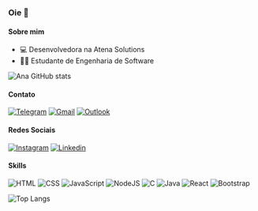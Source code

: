 ### Oie 👋

####  Sobre mim
- :computer: Desenvolvedora na Atena Solutions
- :woman_student: Estudante de Engenharia de Software

![Ana GitHub stats](https://github-readme-stats.vercel.app/api?username=anaaroch&show_icons=true&theme=material-palenight&include_all_commits=true&count_private=true)

#### Contato
[![Telegram](https://img.shields.io/badge/Telegram-2CA5E0?style=for-the-badge&logo=telegram&logoColor=white)](https://t.me/anaaroch)
[![Gmail](https://img.shields.io/badge/Gmail-D14836?style=for-the-badge&logo=gmail&logoColor=white)](mailto:sqscamposuni@gmail.com)
[![Outlook](https://img.shields.io/badge/Microsoft_Outlook-0078D4?style=for-the-badge&logo=microsoft-outlook&logoColor=white)](mailto:ana_carolineee@hotmail.com)

#### Redes Sociais
[![Instagram](https://img.shields.io/badge/Instagram-E4405F?style=for-the-badge&logo=instagram&logoColor=white)](https://www.instagram.com/anaaroch_/)
[![Linkedin](https://img.shields.io/badge/LinkedIn-0077B5?style=for-the-badge&logo=linkedin&logoColor=white)](https://www.linkedin.com/in/ana-caroline-c-rocha-32b76a215/)

#### Skills

![HTML](https://img.shields.io/badge/HTML5-E34F26?style=for-the-badge&logo=html5&logoColor=white)
![CSS](https://img.shields.io/badge/CSS3-1572B6?style=for-the-badge&logo=css3&logoColor=white)
![JavaScript](https://img.shields.io/badge/JavaScript-F7DF1E?style=for-the-badge&logo=javascript&logoColor=black)
![NodeJS](https://img.shields.io/badge/Node.js-43853D?style=for-the-badge&logo=node.js&logoColor=white)
![C](https://img.shields.io/badge/C-00599C?style=for-the-badge&logo=c&logoColor=white)
![Java](https://img.shields.io/badge/Java-ED8B00?style=for-the-badge&logo=java&logoColor=white)
![React](https://img.shields.io/badge/React-20232A?style=for-the-badge&logo=react&logoColor=61DAFB)
![Bootstrap](https://img.shields.io/badge/Bootstrap-563D7C?style=for-the-badge&logo=bootstrap&logoColor=white)


 ![Top Langs](https://github-readme-stats.vercel.app/api/top-langs/?username=anaaroch&layout=compact&langs_count=7&theme=material-palenight)

